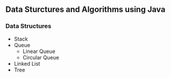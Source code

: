 ## Data Sturctures and Algorithms using Java
  
  ### Data Structures
  * Stack
  * Queue
    * Linear Queue
    * Circular Queue
  * Linked List
  * Tree
